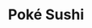 ---
layout: place
title: "Poké Sushi"
permalink: /new-york/rochester/poke-sushi.html
stateAbbr: NY
stateName: New York
cityName: Rochester
seo:
  name: "Poké Sushi"
  type: Restaurant
  links: http://www.pokesushiroc.com/
description: "Looking for sushi in Rochester, New York? Check out Poké Sushi for a delightful Japanese dining experience. Enjoy a variety of sushi and other dishes in a we..."
place_id: ChIJgZ4rgWm11okRMp8cCu7XpZE
photos:
  - name: >-
      places/ChIJgZ4rgWm11okRMp8cCu7XpZE/photos/AeeoHcKZu_XPgKnvuWo-geAP5V6Z1mBbKD5hHUXEsIFtEwF7hDy21Z6Wki_DXN0nfuQM3VoQjo8bBa6f4Ct7-Qsl3a3X4u6kdkTLcff66gK2gsipq5L3JTfScw19RXdGN-c6d_fgGvtNexppA4B1vM6wd_4K9G-uQ-u_YEXCtZPyX_HMkBLCYthsvtoO_zlJMlyyT2jYr4pzR2w3Ns23p-kR0R8__OV0rRSMmkz8x30SVkszNjD0BarVuZBDRCE9Oo0Sgrxg5bE03Yo-a7G_cquMLJstUeWiPSJTvwAleqdMZtug93hg2GhcWNbE8APIXe8FweVO8mH64q29Yg5VqJ3nm0U2fFZEN-L_KQDX-8rZ4D7yzxkTDca9eYFYJh1mYCXouA41_wZyCas3J0Q06x5E7g3dgZz3NobHIFRg16B5gEPS8tnA
    widthPx: 4032
    heightPx: 3024
    authorAttributions:
      - displayName: Nathan Bantle
        uri: https://maps.google.com/maps/contrib/108911125802106582473
        photoUri: >-
          https://lh3.googleusercontent.com/a-/ALV-UjV8N59-_IsN9tTBQBSl0-t_G_kQs48xyEWFGRVqs8VPyXKZcZKe9g=s100-p-k-no-mo
    flagContentUri: >-
      https://www.google.com/local/imagery/report/?cb_client=maps_api_places.places_api&image_key=!1e10!2sCIHM0ogKEICAgIDK5_GEnAE&hl=en-US
    googleMapsUri: >-
      https://www.google.com/maps/place//data=!3m4!1e2!3m2!1sCIHM0ogKEICAgIDK5_GEnAE!2e10!4m2!3m1!1s0x89d6b569812b9e81:0x91a5d7ee0a1c9f32
  - name: >-
      places/ChIJgZ4rgWm11okRMp8cCu7XpZE/photos/AeeoHcJeDxtRGYHBDoEJWk9xwbEUhPntJjCMcAyfZoYcDcYRlnMlOKUbvZE9GWW0varwK23Nn-0_KwI079yYbmNYS9Hs8Sbujuf_c75Mvgoq7ti1v9lABukWC4Wm_QS8EsHIeMKBRwHg87CQNEGg9n0KGhfyLbf6lIhpLZSCQS1EXe0UsAt9puurjSeNwz_DyfCy2vVD51w3DXNqj7p9Sk_LcRTi12eftiqv66pqI226ZlyYQUwYh9S-BrxkACRzRkcFPOtoHZW8Zws7SftADK2WVuBNgTuEmtlUC4sHSkr1mZI9Aw
    widthPx: 4032
    heightPx: 2269
    authorAttributions:
      - displayName: Poké Sushi
        uri: https://maps.google.com/maps/contrib/101290444976368253085
        photoUri: >-
          https://lh3.googleusercontent.com/a-/ALV-UjUgYs4lxFLe-I2HnqrgXX0go8qKqWHtOsSKgEpTitGwBHlKYDE=s100-p-k-no-mo
    flagContentUri: >-
      https://www.google.com/local/imagery/report/?cb_client=maps_api_places.places_api&image_key=!1e10!2sAF1QipP4Q8maMk8hpKQPnbu9ffCVswd_NZgxaTgFruZx&hl=en-US
    googleMapsUri: >-
      https://www.google.com/maps/place//data=!3m4!1e2!3m2!1sAF1QipP4Q8maMk8hpKQPnbu9ffCVswd_NZgxaTgFruZx!2e10!4m2!3m1!1s0x89d6b569812b9e81:0x91a5d7ee0a1c9f32
  - name: >-
      places/ChIJgZ4rgWm11okRMp8cCu7XpZE/photos/AeeoHcJIZ_oFg3R4zc8pwPJG8tMnbA5oXkadek53vEfWq_G7TI-ANPFiyKb2ZvgxVPW8ZQtIE50mZqKgiJIXX2N1GIUFDT9kEljcLwEQEmm78ZoYEHKhkMAk5dj4-uv3PuTBxn_-WHuYSbDmyAeKiuz12LfFWRfTQmZVHOu-9oxdJVsadpuW2FWLi79fnBhMI_2jGhzhLqEZnDyO-YRNoZKVfWoCeCF0Wi2X9UrbNp-2y5L3XRkEzgbhdzyG1Occ-zq4lZQ0rO6iW5Mf8k824ghWukZ8G6kmuzW1-sR6RJYEt3WlPhQEn13ULuFzNeeRhy-RitC3S2D7eFaYO0NrZBoDTBzfwwQlwii0lWsmscvXa0LCcu57vbf0IpwHpXJSawGIM8ONosVf6lKXSMyCKjFiWDTqmxLXZ3xJhQ15Sk323A78cWK4
    widthPx: 3886
    heightPx: 2914
    authorAttributions:
      - displayName: Gianluca D'Elia
        uri: https://maps.google.com/maps/contrib/107598182021265887761
        photoUri: >-
          https://lh3.googleusercontent.com/a-/ALV-UjXSjI9Oz_eJnK8PUxGa9ZuaRPTkD6Ml79U0DNWkffG7HtRvigw6=s100-p-k-no-mo
    flagContentUri: >-
      https://www.google.com/local/imagery/report/?cb_client=maps_api_places.places_api&image_key=!1e10!2sCIHM0ogKEICAgICjv9yy8gE&hl=en-US
    googleMapsUri: >-
      https://www.google.com/maps/place//data=!3m4!1e2!3m2!1sCIHM0ogKEICAgICjv9yy8gE!2e10!4m2!3m1!1s0x89d6b569812b9e81:0x91a5d7ee0a1c9f32
  - name: >-
      places/ChIJgZ4rgWm11okRMp8cCu7XpZE/photos/AeeoHcIWyjVL2T2y2QoLaQ4qP5MH3Usa_Tax9Xb4nFv--KkvCAwFCQAqSdbZ7A8hoSSSSdQSmK13ceXtQut1aU8uob3qmZgC7IrxeCoyNEg910xok2eCjRpwOdc6Md_ZtwCVSDfrDYkqFKtv4oVmlNv2A14Vd0juhO08dVr7KTLOdwyIP5yVOAKcaY0OJUzVC8BZcwkKrTMwEN3vNnVRzAcT8ZcNP3hP5Q60KpZGRYvlFusZTwYe_d7MYX2pw2I7yPXMOf_4lslHZly7mEn2JU_UxefhMjnXczuVVBGFPGoy4iOEobEpBjru-f7JlwPaahY9SCFbTBiAX3zUL2ByQMjEsjfikmkvaw2kXLsyj8p3Q5HXZZ465e_oK2bch5AVN9UviFM4F7GvuhqjP_bSC9TntV53EQP8Cm3Uy-2eaqzKXofWqA
    widthPx: 1536
    heightPx: 2048
    authorAttributions:
      - displayName: Nadine Flores
        uri: https://maps.google.com/maps/contrib/112747697834267298543
        photoUri: >-
          https://lh3.googleusercontent.com/a-/ALV-UjW6EOFuE-lun9Z2-EK9Du-FaCAXAFj_9mKS9MjY7WbSVL6iImrj=s100-p-k-no-mo
    flagContentUri: >-
      https://www.google.com/local/imagery/report/?cb_client=maps_api_places.places_api&image_key=!1e10!2sCIHM0ogKEICAgIDXwdj-aA&hl=en-US
    googleMapsUri: >-
      https://www.google.com/maps/place//data=!3m4!1e2!3m2!1sCIHM0ogKEICAgIDXwdj-aA!2e10!4m2!3m1!1s0x89d6b569812b9e81:0x91a5d7ee0a1c9f32
  - name: >-
      places/ChIJgZ4rgWm11okRMp8cCu7XpZE/photos/AeeoHcLVNAFGHPUoiIgYXxCzHJJJ5_HYA-myr5HfMClaUopP2ZfRJqlH8v1FTQvHxh0kTkEaOFwdonv-pZQhpSUx3BC16p8bFYVZEbaAFroOKqC2wrEqILjxW1M0NRWKvXHMYsyMyjx9_ArCdy0EejlEAn1HUmM1YVreYiQ6LakTbR-1PsM5WN5nzJHqOT0dK8e4R3sln_2KPbsGr0hSM5ZX7gPkvvzNXepBOelrWaLc04q6hIxRQIZnvQRyV__dKWFrxb8dh-SAyCIMznZP1T3FtaYSBq0BvbV04Z6D4ExN2s8CYdJW8zgabxJvsIeyOCchbW_tKf3k6tLQfvQ_yCK_ONKgxTEYnxlsfFxd3VK3awyw29s0TnJQBYH4ONEScHAgVHNP_loLUaZfUDU2mGO3cH9en52ZxXgD0EiUjDbd4OmK0hZY
    widthPx: 2875
    heightPx: 3833
    authorAttributions:
      - displayName: Gianluca D'Elia
        uri: https://maps.google.com/maps/contrib/107598182021265887761
        photoUri: >-
          https://lh3.googleusercontent.com/a-/ALV-UjXSjI9Oz_eJnK8PUxGa9ZuaRPTkD6Ml79U0DNWkffG7HtRvigw6=s100-p-k-no-mo
    flagContentUri: >-
      https://www.google.com/local/imagery/report/?cb_client=maps_api_places.places_api&image_key=!1e10!2sCIHM0ogKEICAgICjv9yuzgE&hl=en-US
    googleMapsUri: >-
      https://www.google.com/maps/place//data=!3m4!1e2!3m2!1sCIHM0ogKEICAgICjv9yuzgE!2e10!4m2!3m1!1s0x89d6b569812b9e81:0x91a5d7ee0a1c9f32
  - name: >-
      places/ChIJgZ4rgWm11okRMp8cCu7XpZE/photos/AeeoHcI_HzfWQcFVSoC6HwPweNXoKWNeeSdzrUh19NCRt7EZDO_2pFlUTbH8S7I83zq8tJaMMqmQ4oVZ3-ZlR9lB-Gm7vOaDHZOgcDFwLuzIZiWeRWteV0jIj4WyawRLo5CFZ7vYmYe3KlDJ3s3qgFy_ZYeX3q_786K4Lg8kSRLDcvr8oSY3FIfaZrK7asFknJk_Mb_nPXifMvnwiacelBkNjDMxoqbDa55IoNDk9ybbcZjQuLQHsPaIyvJoBUrB9bAUr0G9YrH7GFe0ojegPxL0ZJ5WhirLgLYRsD_owAQF48E-ccy89K14uvNmFIPV7dvAn_R_mV354FjeZWmQkcK1H3ojE-3JjMoOjk9hPxe0aiK00G72XnYbLLFB_N86O_vJrD_dy5rPbThuAr6325D9v_bxWDXzcWMnjfCA_AsoCUekiRbs
    widthPx: 3472
    heightPx: 2094
    authorAttributions:
      - displayName: Vini Falciano
        uri: https://maps.google.com/maps/contrib/113267787333614730909
        photoUri: >-
          https://lh3.googleusercontent.com/a-/ALV-UjX9LP1DgI8haYSQFy1V6VdBd6uasQYzMEWo6JMKCGzWckHwuGDy2Q=s100-p-k-no-mo
    flagContentUri: >-
      https://www.google.com/local/imagery/report/?cb_client=maps_api_places.places_api&image_key=!1e10!2sCIHM0ogKEICAgICJnOqy2QE&hl=en-US
    googleMapsUri: >-
      https://www.google.com/maps/place//data=!3m4!1e2!3m2!1sCIHM0ogKEICAgICJnOqy2QE!2e10!4m2!3m1!1s0x89d6b569812b9e81:0x91a5d7ee0a1c9f32
  - name: >-
      places/ChIJgZ4rgWm11okRMp8cCu7XpZE/photos/AeeoHcLJyOqt_D6gZTcP0p2Ope5wO1OKpcXVCeC5FsaElbTVva6vDbLPUPN4PVxAcwU7RBfP5uv9X80d7yk6D39l8aw7yRXy4X4QG7G-7NFOfNW6VBYj9X4lcxnDkTSqAt_CSx1HDvwZcjLd63FvKdCifa8xv7ylu3h8fibILYY7jDvWtFHQ8v9G3GyWug1bEQRjaJPJkKdadrMjGXwCe7z8qBCqhfTRyBEf1mi7nLXFvRIdzcj9oG6vLMVrypnhcHznQfvmtg1LQrwTdlSkhXEGk6NWME64ZEo-2Udm0R8COYOQoSMxtTNIr_lPbkpYm6_l6DCsG8fu8dpyVqI2eN-VsSdnqUHJtFKQlXpLkQf2UEvmGF8VSwwx-rWyC1v9zeM-0fQ45q9MSs0CgQYEAxmoINpdH7tVYQ9di9I0PUcTPnifag
    widthPx: 2753
    heightPx: 3671
    authorAttributions:
      - displayName: Gianluca D'Elia
        uri: https://maps.google.com/maps/contrib/107598182021265887761
        photoUri: >-
          https://lh3.googleusercontent.com/a-/ALV-UjXSjI9Oz_eJnK8PUxGa9ZuaRPTkD6Ml79U0DNWkffG7HtRvigw6=s100-p-k-no-mo
    flagContentUri: >-
      https://www.google.com/local/imagery/report/?cb_client=maps_api_places.places_api&image_key=!1e10!2sCIHM0ogKEICAgICjv9yuPg&hl=en-US
    googleMapsUri: >-
      https://www.google.com/maps/place//data=!3m4!1e2!3m2!1sCIHM0ogKEICAgICjv9yuPg!2e10!4m2!3m1!1s0x89d6b569812b9e81:0x91a5d7ee0a1c9f32
  - name: >-
      places/ChIJgZ4rgWm11okRMp8cCu7XpZE/photos/AeeoHcJX_eGbZ3X-sl6KoTIKaujagDIkCWK0SOLqcrDoBPom6UK3o86PzT738IhUMu_fWupG1gWDLaAXNO20qD4x7uqLQNq298F2cKUCftjHM7Wr914aN0HGQJPHM_djma86uYWOrpUlRhQfJgcykUXkBq2knXALU8PWO0oDENZR3ADE6aWnyyR7Be2jwr1hfzW7lMl4M8firphMs-P_mIUCNl4d4Tc_8UiJbPtQ1pmgnmh1xolM-4ep2i8L4pn71jhohyInDSnFJZ5LsKJ0INZAEmoS54xsS3249lPww1FB7y4OuE34bU3WA6FKRii7zV-4fxdDRMzDVt0hVMtxiHardRYk7y4YpusanAZv_jveUeO1Sqk3Xvd5QuPwAg3vKNXTJlqIHwGwx0-XiKAZ3oPdoCxR5isvXTY90ZPPv0E-SiE
    widthPx: 4032
    heightPx: 3024
    authorAttributions:
      - displayName: Sara Cinotti
        uri: https://maps.google.com/maps/contrib/100373924976139508705
        photoUri: >-
          https://lh3.googleusercontent.com/a-/ALV-UjUUArm6vjoaJMRWlLOm1aBaSBELWLiuJ9bMaAu67kYaS58EFJ6U=s100-p-k-no-mo
    flagContentUri: >-
      https://www.google.com/local/imagery/report/?cb_client=maps_api_places.places_api&image_key=!1e10!2sCIHM0ogKEICAgIDRt5jlZg&hl=en-US
    googleMapsUri: >-
      https://www.google.com/maps/place//data=!3m4!1e2!3m2!1sCIHM0ogKEICAgIDRt5jlZg!2e10!4m2!3m1!1s0x89d6b569812b9e81:0x91a5d7ee0a1c9f32
  - name: >-
      places/ChIJgZ4rgWm11okRMp8cCu7XpZE/photos/AeeoHcIoJGrmdxgB5PHGjnMd9lMdi1jC7Sxcx1CJFnNvMJhqrKQFYPyDwzzA53szbNPNGo0tKmmmn6XFTKqyrRpX3ubLhUKhZ2MYtknRMYiFE1X-b_8vSVbf02DhaPbpUMxL6Dcpd1dltdVFV6GiuEK9_Kj2oK564YRcKkueh7nB5PMRXcqtM-6wZ5cKh9MOb2C18Slvee9_AfFMVntDuZpX1IFkK6N2w43f67Iai6GPuHvT92UvBkSSGWSMIDhPO17z_2_QIrwyNijX3x-2fJGAzVEv7EEkQWTgCXLNZVn_wdhHuYTm2AS1dlnNZ1slHkTlJf7byevC9mKCcXfsyHAwQImD_m59tyMyg9QwwHY3syxGbGy6PjkZfTS4Opp7S1gAOb6eBNrocPQ1rGLucTf4C5aNTkuzf5SmixLFUtvnxeDGiA
    widthPx: 3024
    heightPx: 4032
    authorAttributions:
      - displayName: Chris Fuqua
        uri: https://maps.google.com/maps/contrib/116868149773785048695
        photoUri: >-
          https://lh3.googleusercontent.com/a-/ALV-UjVt1jk9lzQvwGV0s1_OWGFJ0jain1RANCsAKyagMCjoKKAKvMM=s100-p-k-no-mo
    flagContentUri: >-
      https://www.google.com/local/imagery/report/?cb_client=maps_api_places.places_api&image_key=!1e10!2sCIHM0ogKEICAgICarMzeOg&hl=en-US
    googleMapsUri: >-
      https://www.google.com/maps/place//data=!3m4!1e2!3m2!1sCIHM0ogKEICAgICarMzeOg!2e10!4m2!3m1!1s0x89d6b569812b9e81:0x91a5d7ee0a1c9f32
  - name: >-
      places/ChIJgZ4rgWm11okRMp8cCu7XpZE/photos/AeeoHcJWX7I1R63_lrXPrM57xIxHmVDP5m_kXRd0wEcfc6KeCRs4Xss43TCEFtgzSxiitaZzcBd_7YY9VFCweRHuveL4LeWAt_E1wyTLgG4UBPIK6-13dZeLauSJoRoFMTbGwelOrrnaidumJxiCdrsltWgAWqncAxZNWjV-LX1-3AS2S9atjYorVY9FvRZzu-F_cBiT-XAPfr4beCPtcsfmsV0e4v3QxH3v0vzBuGKd8FS7SSCkj_pZUth6jiWPMHeGBYYCD_hNNNOg4WVsXUaPwiINK_zFMOP-VmYuAvfO_uDuK4GPzbPAb6q9TlDC8fd8EcZvlcSQFFwzFHoZS0ZqhNtOFbqUmSCWvEdxT7IKfcfMGBunI8MZqcRCB2QyTto_sne0rOz_lcTp9GTbqzbA_rlXgndU9iFhkfwSx6xt5pV2IA
    widthPx: 4032
    heightPx: 3024
    authorAttributions:
      - displayName: Corey
        uri: https://maps.google.com/maps/contrib/116013525197609596065
        photoUri: >-
          https://lh3.googleusercontent.com/a-/ALV-UjWmkAsvnyHPLC3bsfC6E_J4joVkh5HPoQ88x_7xKl_vtoTKoG32=s100-p-k-no-mo
    flagContentUri: >-
      https://www.google.com/local/imagery/report/?cb_client=maps_api_places.places_api&image_key=!1e10!2sCIHM0ogKEICAgID20_28KQ&hl=en-US
    googleMapsUri: >-
      https://www.google.com/maps/place//data=!3m4!1e2!3m2!1sCIHM0ogKEICAgID20_28KQ!2e10!4m2!3m1!1s0x89d6b569812b9e81:0x91a5d7ee0a1c9f32
address: 682 South Ave, Rochester, NY 14620, USA
street: 682 South Ave
city: Rochester
state: NY
zip: '14620'
country: USA
neighborhood: South Wedge
latitude: '43.142238'
longitude: '-77.604179'
accessibility_options:
  wheelchairAccessibleRestroom: true
business_status: OPERATIONAL
name: Poké Sushi
google_maps_links:
  directionsUri: >-
    https://www.google.com/maps/dir//''/data=!4m7!4m6!1m1!4e2!1m2!1m1!1s0x89d6b569812b9e81:0x91a5d7ee0a1c9f32!3e0
  placeUri: https://maps.google.com/?cid=10495031924028645170
  writeAReviewUri: >-
    https://www.google.com/maps/place//data=!4m3!3m2!1s0x89d6b569812b9e81:0x91a5d7ee0a1c9f32!12e1
  reviewsUri: >-
    https://www.google.com/maps/place//data=!4m4!3m3!1s0x89d6b569812b9e81:0x91a5d7ee0a1c9f32!9m1!1b1
  photosUri: >-
    https://www.google.com/maps/place//data=!4m3!3m2!1s0x89d6b569812b9e81:0x91a5d7ee0a1c9f32!10e5
primary_type: Sushi Restaurant
opening_hours:
  regular: null
  current: null
secondary_opening_hours:
  regular:
    weekdayDescriptions: null
    type: null
  current:
    weekdayDescriptions: null
    type: null
phone: (585) 270-8890
price_level: null
price_range: null
rating: '4.5'
rating_count: 295
website: http://www.pokesushiroc.com/
reviews:
  - name: >-
      places/ChIJgZ4rgWm11okRMp8cCu7XpZE/reviews/ChZDSUhNMG9nS0VJQ0FnSURmdnNLbGFnEAE
    relativePublishTimeDescription: 3 months ago
    rating: 5
    text:
      text: >-
        BEST BURGER IN TOWN. Amazing service and food.  The atmosphere is
        perfect. Lighting, ambiance, everything.

        The Kobe burger :: cooked perfect med rare every time. Many places can’t
        cook it perfect. Poke sushi can.

        One of my Top Favorite Burgers in town

        And they consistently cook a perfect temp.

        The outstanding service :: big thanks to poke sushi
      languageCode: en
    originalText:
      text: >-
        BEST BURGER IN TOWN. Amazing service and food.  The atmosphere is
        perfect. Lighting, ambiance, everything.

        The Kobe burger :: cooked perfect med rare every time. Many places can’t
        cook it perfect. Poke sushi can.

        One of my Top Favorite Burgers in town

        And they consistently cook a perfect temp.

        The outstanding service :: big thanks to poke sushi
      languageCode: en
    authorAttribution:
      displayName: Nicola Tesla
      uri: https://www.google.com/maps/contrib/106147572272639808653/reviews
      photoUri: >-
        https://lh3.googleusercontent.com/a-/ALV-UjUpD3TzuSE8kLS_xIqCUrEx6oa34F0zpyh3hwku3Zr2BQmDqynf=s128-c0x00000000-cc-rp-mo
    publishTime: '2025-01-07T00:03:30.454284Z'
    flagContentUri: >-
      https://www.google.com/local/review/rap/report?postId=ChZDSUhNMG9nS0VJQ0FnSURmdnNLbGFnEAE&d=17924085&t=1
    googleMapsUri: >-
      https://www.google.com/maps/reviews/data=!4m6!14m5!1m4!2m3!1sChZDSUhNMG9nS0VJQ0FnSURmdnNLbGFnEAE!2m1!1s0x89d6b569812b9e81:0x91a5d7ee0a1c9f32
  - name: >-
      places/ChIJgZ4rgWm11okRMp8cCu7XpZE/reviews/ChdDSUhNMG9nS0VJQ0FnSURYd2RqLXlBRRAB
    relativePublishTimeDescription: 5 months ago
    rating: 4
    text:
      text: >-
        A friend and I went for lunch based off of someone's recommendations.
        The food was good and the music was entertaining. My only complaint was
        that we ordered the chef special combo for 2 and I didn't like how so
        much of it was imitation crab meat and the sashimi were small. If the
        sashimi was larger I wouldn't care too much about there being so much
        imitation but we had 2 imitation sashimi, a crab stick nigiri, and one
        of the chef special rolls was just more crab stick with cucumber... I
        would definitely go again but stick to the chef choice rolls on the menu
        or their lunch special combo.
      languageCode: en
    originalText:
      text: >-
        A friend and I went for lunch based off of someone's recommendations.
        The food was good and the music was entertaining. My only complaint was
        that we ordered the chef special combo for 2 and I didn't like how so
        much of it was imitation crab meat and the sashimi were small. If the
        sashimi was larger I wouldn't care too much about there being so much
        imitation but we had 2 imitation sashimi, a crab stick nigiri, and one
        of the chef special rolls was just more crab stick with cucumber... I
        would definitely go again but stick to the chef choice rolls on the menu
        or their lunch special combo.
      languageCode: en
    authorAttribution:
      displayName: Nadine Flores
      uri: https://www.google.com/maps/contrib/112747697834267298543/reviews
      photoUri: >-
        https://lh3.googleusercontent.com/a-/ALV-UjW6EOFuE-lun9Z2-EK9Du-FaCAXAFj_9mKS9MjY7WbSVL6iImrj=s128-c0x00000000-cc-rp-mo-ba5
    publishTime: '2024-10-28T02:00:07.204857Z'
    flagContentUri: >-
      https://www.google.com/local/review/rap/report?postId=ChdDSUhNMG9nS0VJQ0FnSURYd2RqLXlBRRAB&d=17924085&t=1
    googleMapsUri: >-
      https://www.google.com/maps/reviews/data=!4m6!14m5!1m4!2m3!1sChdDSUhNMG9nS0VJQ0FnSURYd2RqLXlBRRAB!2m1!1s0x89d6b569812b9e81:0x91a5d7ee0a1c9f32
  - name: >-
      places/ChIJgZ4rgWm11okRMp8cCu7XpZE/reviews/ChdDSUhNMG9nS0VJQ0FnSUNaa3JtMy1BRRAB
    relativePublishTimeDescription: a year ago
    rating: 4
    text:
      text: >-
        Ordered some of their vegan sushi for delivery, and it was just okay. We
        tried a handful of rolls from the vegan menu & a lot of them honestly
        tasted the same. I feel like there is a lot of room to be creative with
        flavors and ingredients here, and they kinda missed the mark. That being
        said - the sushi overall was good quality and enjoyable. Just wish the
        rolls were a bit more distinct & flavorful.


        The real winner of the meal was the vegetable gyoza. Now these were very
        good! Filling was delicious and well seasoned, and they were covered in
        chili crisp oil which was an amazing choice. I would absolutely get
        these again if I came back here.


        Overall it was an okay experience - but for the price and quality, I
        might have to keep shopping around for better sushi options.
      languageCode: en
    originalText:
      text: >-
        Ordered some of their vegan sushi for delivery, and it was just okay. We
        tried a handful of rolls from the vegan menu & a lot of them honestly
        tasted the same. I feel like there is a lot of room to be creative with
        flavors and ingredients here, and they kinda missed the mark. That being
        said - the sushi overall was good quality and enjoyable. Just wish the
        rolls were a bit more distinct & flavorful.


        The real winner of the meal was the vegetable gyoza. Now these were very
        good! Filling was delicious and well seasoned, and they were covered in
        chili crisp oil which was an amazing choice. I would absolutely get
        these again if I came back here.


        Overall it was an okay experience - but for the price and quality, I
        might have to keep shopping around for better sushi options.
      languageCode: en
    authorAttribution:
      displayName: Matt
      uri: https://www.google.com/maps/contrib/100283926893617805419/reviews
      photoUri: >-
        https://lh3.googleusercontent.com/a-/ALV-UjWgt9yO1Fh6L8tNpBMdnt-oGFNdxt75zE_7w0rQBxrKqA0pceK5=s128-c0x00000000-cc-rp-mo-ba5
    publishTime: '2023-09-07T11:59:37.001220Z'
    flagContentUri: >-
      https://www.google.com/local/review/rap/report?postId=ChdDSUhNMG9nS0VJQ0FnSUNaa3JtMy1BRRAB&d=17924085&t=1
    googleMapsUri: >-
      https://www.google.com/maps/reviews/data=!4m6!14m5!1m4!2m3!1sChdDSUhNMG9nS0VJQ0FnSUNaa3JtMy1BRRAB!2m1!1s0x89d6b569812b9e81:0x91a5d7ee0a1c9f32
  - name: >-
      places/ChIJgZ4rgWm11okRMp8cCu7XpZE/reviews/ChdDSUhNMG9nS0VJQ0FnTURnbnJfVF9BRRAB
    relativePublishTimeDescription: a month ago
    rating: 5
    text:
      text: >-
        Totally delicious. Great service and atmosphere. We had onagiri, a
        special roll, and two regular rolls. All the fish was excellent quality
        and the flavors were amazing (the sauces! so good!). We will happily be
        back again and again.
      languageCode: en
    originalText:
      text: >-
        Totally delicious. Great service and atmosphere. We had onagiri, a
        special roll, and two regular rolls. All the fish was excellent quality
        and the flavors were amazing (the sauces! so good!). We will happily be
        back again and again.
      languageCode: en
    authorAttribution:
      displayName: Amanda O
      uri: https://www.google.com/maps/contrib/113411361340891354369/reviews
      photoUri: >-
        https://lh3.googleusercontent.com/a/ACg8ocIYuUsGL3cdawlBrEpmP2UwuYTN60RLJVdw6Kk2hUutLrDasA=s128-c0x00000000-cc-rp-mo-ba3
    publishTime: '2025-02-24T23:17:13.595664Z'
    flagContentUri: >-
      https://www.google.com/local/review/rap/report?postId=ChdDSUhNMG9nS0VJQ0FnTURnbnJfVF9BRRAB&d=17924085&t=1
    googleMapsUri: >-
      https://www.google.com/maps/reviews/data=!4m6!14m5!1m4!2m3!1sChdDSUhNMG9nS0VJQ0FnTURnbnJfVF9BRRAB!2m1!1s0x89d6b569812b9e81:0x91a5d7ee0a1c9f32
  - name: >-
      places/ChIJgZ4rgWm11okRMp8cCu7XpZE/reviews/ChZDSUhNMG9nS0VJQ0FnSUR6dEtLbktREAE
    relativePublishTimeDescription: 10 months ago
    rating: 2
    text:
      text: >-
        Compared to other excellent sushi restaurants like Shema, all of the
        food here just feels… uninspired. It’s clear the bar is the priority and
        money-maker. Flavors were supremely basic, ingredients weren’t very
        fresh (especially salad lettuce, ew), and the ratio of fish to other
        ingredients in the rolls was kind of hilariously bad. Miso soup was mid
        at least.
      languageCode: en
    originalText:
      text: >-
        Compared to other excellent sushi restaurants like Shema, all of the
        food here just feels… uninspired. It’s clear the bar is the priority and
        money-maker. Flavors were supremely basic, ingredients weren’t very
        fresh (especially salad lettuce, ew), and the ratio of fish to other
        ingredients in the rolls was kind of hilariously bad. Miso soup was mid
        at least.
      languageCode: en
    authorAttribution:
      displayName: Joseph Shearer
      uri: https://www.google.com/maps/contrib/103371727211110518535/reviews
      photoUri: >-
        https://lh3.googleusercontent.com/a-/ALV-UjXCvwQ_qB8U1T07SyKIoR-ZJ4yFlyDELQNWRkQaOLeWDURRMhUPSQ=s128-c0x00000000-cc-rp-mo-ba3
    publishTime: '2024-06-07T23:45:34.267233Z'
    flagContentUri: >-
      https://www.google.com/local/review/rap/report?postId=ChZDSUhNMG9nS0VJQ0FnSUR6dEtLbktREAE&d=17924085&t=1
    googleMapsUri: >-
      https://www.google.com/maps/reviews/data=!4m6!14m5!1m4!2m3!1sChZDSUhNMG9nS0VJQ0FnSUR6dEtLbktREAE!2m1!1s0x89d6b569812b9e81:0x91a5d7ee0a1c9f32
parking_options:
  freeStreetParking: true
  valetParking: false
payment_options:
  acceptsCreditCards: true
  acceptsDebitCards: true
  acceptsCashOnly: false
  acceptsNfc: true
allow_dogs: null
curbside_pickup: null
delivery: true
dine_in: true
good_for_children: true
good_for_groups: null
good_for_sports: false
live_music: false
menu_for_children: false
outdoor_seating: false
reservable: true
restroom: true
serves_beer: true
serves_breakfast: false
serves_brunch: false
serves_cocktails: true
serves_coffee: null
serves_dinner: true
serves_dessert: true
serves_lunch: true
serves_vegetarian_food: true
serves_wine: true
takeout: true
summary: null

---